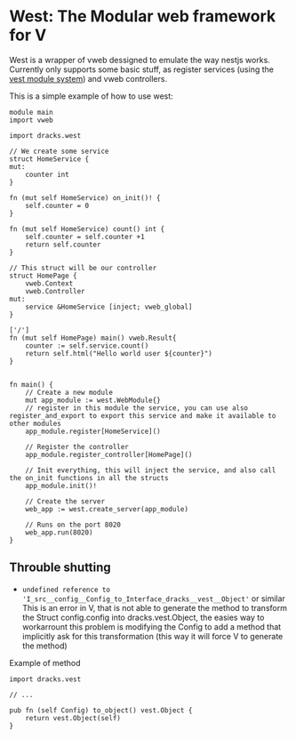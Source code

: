 
# West: The Modular web framework for V
West is a wrapper of vweb dessigned to emulate the way nestjs works. Currently only supports some basic stuff, as register services (using the [vest module system](http://github.com/Dracks/vest/)) and vweb controllers.


This is a simple example of how to use west:
```vlang 
module main
import vweb

import dracks.west

// We create some service
struct HomeService {
mut:
	counter int
}

fn (mut self HomeService) on_init()! {
    self.counter = 0
}

fn (mut self HomeService) count() int {
	self.counter = self.counter +1
	return self.counter
}

// This struct will be our controller
struct HomePage {
	vweb.Context
	vweb.Controller
mut:
	service &HomeService [inject; vweb_global]
}

['/']
fn (mut self HomePage) main() vweb.Result{
	counter := self.service.count()
	return self.html("Hello world user ${counter}")
}


fn main() {
    // Create a new module
	mut app_module := west.WebModule{}
    // register in this module the service, you can use also register_and_export to export this service and make it available to other modules
	app_module.register[HomeService]()

    // Register the controller
	app_module.register_controller[HomePage]()

    // Init everything, this will inject the service, and also call the on_init functions in all the structs
	app_module.init()!

    // Create the server
	web_app := west.create_server(app_module)

    // Runs on the port 8020
	web_app.run(8020)
}
```
## Throuble shutting
* `undefined reference to 'I_src__config__Config_to_Interface_dracks__vest__Object'` or similar
This is an error in V, that is not able to generate the method to transform the Struct config.config into dracks.vest.Object, the easies way to workarrount this problem is modifying the Config to add a method that implicitly ask for this transformation (this way it will force V to generate the method)

Example of method
```vlang
import dracks.vest

// ...

pub fn (self Config) to_object() vest.Object {
	return vest.Object(self)
}
```
